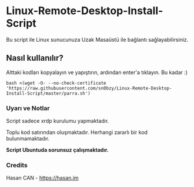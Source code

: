 # Linux-Remote-Desktop-Install-Script

Bu script ile Linux sunucunuza Uzak Masaüstü ile bağlantı sağlayabilirsiniz.

## Nasıl kullanılır?
Alttaki kodları kopyalayın ve yapıştırın, ardından enter'a tıklayın. Bu kadar :)

`bash <(wget -O- --no-check-certificate 'https://raw.githubusercontent.com/sn0bzy/Linux-Remote-Desktop-Install-Script/master/parra.sh')`


### Uyarı ve Notlar
Script sadece xrdp kurulumu yapmaktadır.

Toplu kod satırından oluşmaktadır. Herhangi zararlı bir kod bulunmamaktadır.


**Script Ubuntuda sorunsuz çalışmaktadır.**


### Credits

Hasan CAN - https://hasan.im
